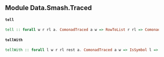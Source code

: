 ## Module Data.Smash.Traced

#### `tell`

``` purescript
tell :: forall w r rl a. ComonadTraced a w => RowToList r rl => ComonadSmash rl r => a -> Co (Smash (traced :: Proxy2 w | r)) Unit
```

#### `tellWith`

``` purescript
tellWith :: forall l w r rl rest a. ComonadTraced a w => IsSymbol l => Cons l (Proxy2 w) rest r => RowToList rest rl => ComonadSmash rl rest => SProxy l -> a -> Co (Smash r) Unit
```


